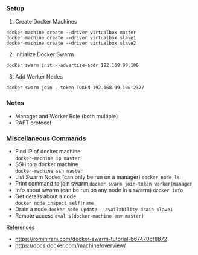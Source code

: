 ### Setup
1. Create Docker Machines  
```
docker-machine create --driver virtualbox master  
docker-machine create --driver virtualbox slave1  
docker-machine create --driver virtualbox slave2  
```  
2. Initialize Docker Swarm
```
docker swarm init --advertise-addr 192.168.99.100
```
3. Add Worker Nodes

```
docker swarm join --token TOKEN 192.168.99.100:2377
```

### Notes
- Manager and Worker Role (both multiple)
- RAFT protocol


### Miscellaneous Commands
- Find IP of docker machine  
```docker-machine ip master```
- SSH to a docker machine  
```docker-machine ssh master```
- List Swarm Nodes (can only be run on a manager)
```docker node ls```
- Print command to join swarm
```docker swarm join-token worker|manager```
- Info about swarm (can be run on any node in a swarm)
```docker info```
- Get details about a node  
```docker node inspect self|name```
- Drain a node
``` docker node update --availability drain slave1 ```
- Remote access
``` eval $(docker-machine env master) ```



References  
- https://rominirani.com/docker-swarm-tutorial-b67470cf8872
- https://docs.docker.com/machine/overview/